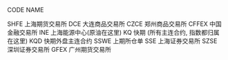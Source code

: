 CODE NAME

SHFE 上海期货交易所
DCE 大连商品交易所
CZCE 郑州商品交易所
CFFEX 中国金融交易所
INE 上海能源中心(原油在这里)
KQ 快期 (所有主连合约, 指数都归属在这里)
KQD 快期外盘主连合约
SSWE 上期所仓单
SSE 上海证券交易所
SZSE 深圳证券交易所
GFEX 广州期货交易所
